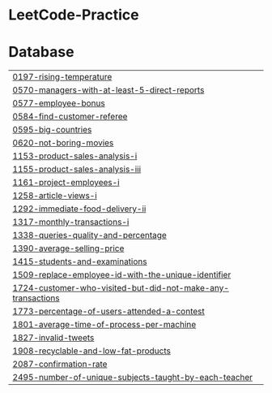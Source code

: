 # LeetCode-Practice


# Database
|  |
| ------- |
| [0197-rising-temperature](https://github.com/delta1circuit/LeetCode-Practice/tree/master/0197-rising-temperature) |
| [0570-managers-with-at-least-5-direct-reports](https://github.com/delta1circuit/LeetCode-Practice/tree/master/0570-managers-with-at-least-5-direct-reports) |
| [0577-employee-bonus](https://github.com/delta1circuit/LeetCode-Practice/tree/master/0577-employee-bonus) |
| [0584-find-customer-referee](https://github.com/delta1circuit/LeetCode-Practice/tree/master/0584-find-customer-referee) |
| [0595-big-countries](https://github.com/delta1circuit/LeetCode-Practice/tree/master/0595-big-countries) |
| [0620-not-boring-movies](https://github.com/delta1circuit/LeetCode-Practice/tree/master/0620-not-boring-movies) |
| [1153-product-sales-analysis-i](https://github.com/delta1circuit/LeetCode-Practice/tree/master/1153-product-sales-analysis-i) |
| [1155-product-sales-analysis-iii](https://github.com/delta1circuit/LeetCode-Practice/tree/master/1155-product-sales-analysis-iii) |
| [1161-project-employees-i](https://github.com/delta1circuit/LeetCode-Practice/tree/master/1161-project-employees-i) |
| [1258-article-views-i](https://github.com/delta1circuit/LeetCode-Practice/tree/master/1258-article-views-i) |
| [1292-immediate-food-delivery-ii](https://github.com/delta1circuit/LeetCode-Practice/tree/master/1292-immediate-food-delivery-ii) |
| [1317-monthly-transactions-i](https://github.com/delta1circuit/LeetCode-Practice/tree/master/1317-monthly-transactions-i) |
| [1338-queries-quality-and-percentage](https://github.com/delta1circuit/LeetCode-Practice/tree/master/1338-queries-quality-and-percentage) |
| [1390-average-selling-price](https://github.com/delta1circuit/LeetCode-Practice/tree/master/1390-average-selling-price) |
| [1415-students-and-examinations](https://github.com/delta1circuit/LeetCode-Practice/tree/master/1415-students-and-examinations) |
| [1509-replace-employee-id-with-the-unique-identifier](https://github.com/delta1circuit/LeetCode-Practice/tree/master/1509-replace-employee-id-with-the-unique-identifier) |
| [1724-customer-who-visited-but-did-not-make-any-transactions](https://github.com/delta1circuit/LeetCode-Practice/tree/master/1724-customer-who-visited-but-did-not-make-any-transactions) |
| [1773-percentage-of-users-attended-a-contest](https://github.com/delta1circuit/LeetCode-Practice/tree/master/1773-percentage-of-users-attended-a-contest) |
| [1801-average-time-of-process-per-machine](https://github.com/delta1circuit/LeetCode-Practice/tree/master/1801-average-time-of-process-per-machine) |
| [1827-invalid-tweets](https://github.com/delta1circuit/LeetCode-Practice/tree/master/1827-invalid-tweets) |
| [1908-recyclable-and-low-fat-products](https://github.com/delta1circuit/LeetCode-Practice/tree/master/1908-recyclable-and-low-fat-products) |
| [2087-confirmation-rate](https://github.com/delta1circuit/LeetCode-Practice/tree/master/2087-confirmation-rate) |
| [2495-number-of-unique-subjects-taught-by-each-teacher](https://github.com/delta1circuit/LeetCode-Practice/tree/master/2495-number-of-unique-subjects-taught-by-each-teacher) |